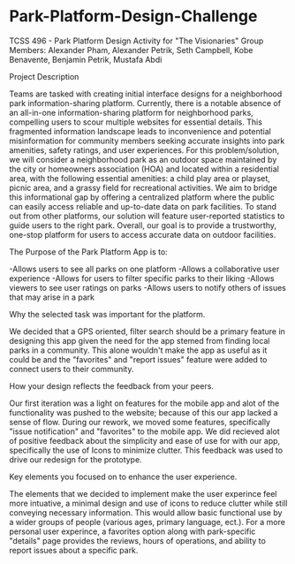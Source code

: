 # Park-Platform-Design-Challenge
TCSS 496 - Park Platform Design Activity for "The Visionaries" Group Members: Alexander Pham, Alexander Petrik, Seth Campbell, Kobe Benavente, Benjamin Petrik, Mustafa Abdi

Project Description

Teams are tasked with creating initial interface designs for a neighborhood park information-sharing platform. Currently, there is a notable absence of an all-in-one information-sharing platform for neighborhood parks, compelling users to scour multiple websites for essential details. This fragmented information landscape leads to inconvenience and potential misinformation for community members seeking accurate insights into park amenities, safety ratings, and user experiences. For this problem/solution, we will consider a neighborhood park as an outdoor space maintained by the city or homeowners association (HOA) and located within a residential area, with the following essential amenities: a child play area or playset, picnic area, and a grassy field for recreational activities. We aim to bridge this informational gap by offering a centralized platform where the public can easily access reliable and up-to-date data on park facilities. To stand out from other platforms, our solution will feature user-reported statistics to guide users to the right park. Overall, our goal is to provide a trustworthy, one-stop platform for users to access accurate data on outdoor facilities.

The Purpose of the Park Platform App is to:

-Allows users to see all parks on one platform​
-Allows a collaborative user experience​
-Allows for users to filter specific parks to their liking​
-Allows viewers to see user ratings on parks
-Allows users to notify others of issues that may arise in a park

Why the selected task was important for the platform.

We decided that a GPS oriented, filter search should be a primary feature in designing this app given the need for the app stemed from finding local parks in a community. This alone wouldn't make the app as useful as it could be and the "favorites" and "report issues" feature were added to connect users to their community.

How your design reflects the feedback from your peers.

Our first iteration was a light on features for the mobile app and alot of the functionality was pushed to the website; because of this our app lacked a sense of flow. During our rework, we moved some features, specifically "issue notification" and "favorites" to the mobile app. We did recieved alot of positive feedback about the simplicity and ease of use for with our app, specifically the use of Icons to minimize clutter. This feedback was used to drive our redesign for the prototype.

Key elements you focused on to enhance the user experience.

The elements that we decided to implement make the user experince feel more intuative, a minimal design and use of icons to reduce clutter while still conveying necessary information. This would allow basic functional use by a wider groups of people (various ages, primary language, ect.). For a more personal user experince, a favorites option along with park-specific "details" page provides the reviews, hours of operations, and ability to report issues about a specific park.
